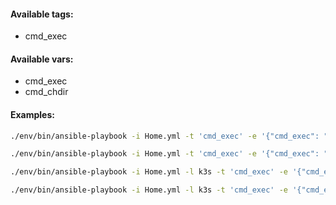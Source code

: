 #### Available tags:
- cmd_exec

#### Available vars:
- cmd_exec
- cmd_chdir

#### Examples:
```bash
./env/bin/ansible-playbook -i Home.yml -t 'cmd_exec' -e '{"cmd_exec": "reboot"}' playbooks/Base.yml
```
```bash
./env/bin/ansible-playbook -i Home.yml -t 'cmd_exec' -e '{"cmd_exec": "poweroff"}' playbooks/Base.yml
```
```bash
./env/bin/ansible-playbook -i Home.yml -l k3s -t 'cmd_exec' -e '{"cmd_exec": "crictl rmi -q"}' playbooks/Base.yml
```
```bash
./env/bin/ansible-playbook -i Home.yml -l k3s -t 'cmd_exec' -e '{"cmd_exec": "k3s-killall.sh"}' playbooks/Base.yml
```
